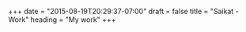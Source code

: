 +++
date = "2015-08-19T20:29:37-07:00"
draft = false
title = "Saikat - Work"
heading = "My work"
+++
